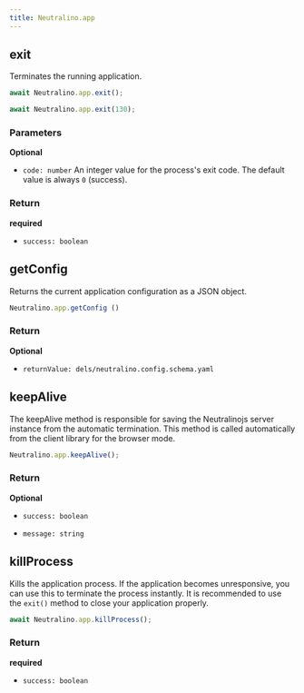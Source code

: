 ```yaml
---
title: Neutralino.app
---
```


<!-- NO DESCRIPTION -->

## exit

Terminates the running application.

```js
await Neutralino.app.exit();
```

```js
await Neutralino.app.exit(130);
```

### Parameters

**Optional**

* `code: number` An integer value for the process's exit code. The default value is always `0` (success).

### Return

**required**

* `success: boolean` <!-- NO DESCRIPTION -->

## getConfig

Returns the current application configuration as a JSON object.

```js
Neutralino.app.getConfig ()
```

### Return

**Optional**

* `returnValue: dels/neutralino.config.schema.yaml` <!-- NO DESCRIPTION -->

## keepAlive

The keepAlive method is responsible for saving the Neutralinojs server instance from the automatic termination.
This method is called automatically from the client library for the browser mode.

```js
Neutralino.app.keepAlive();
```

### Return

**Optional**

* `success: boolean` <!-- NO DESCRIPTION -->

* `message: string` <!-- NO DESCRIPTION -->

## killProcess

Kills the application process.
If the application becomes unresponsive,
you can use this to terminate the process instantly.
It is recommended to use the `exit()` method to close your application properly.

```js
await Neutralino.app.killProcess();
```

### Return

**required**

* `success: boolean` <!-- NO DESCRIPTION -->
